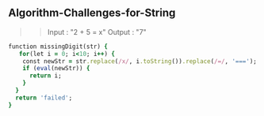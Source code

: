 ## Algorithm-Challenges-for-String

>> Input : "2 + 5 = x"
>> Output : "7"

```ruby
function missingDigit(str) {
   for(let i = 0; i<10; i++) {
    const newStr = str.replace(/x/, i.toString()).replace(/=/, '===');
    if (eval(newStr)) {
      return i;
    }
  }
  return 'failed';
}

```
